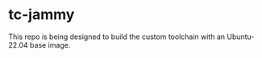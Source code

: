 # tc-jammy
This repo is being designed to build the custom toolchain with an Ubuntu-22.04 base image.
